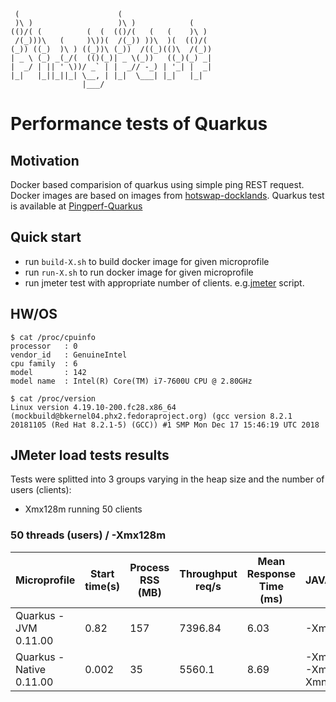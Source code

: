      (                      (
     )\ )                   )\ )            (
    (()/( (          (  (  (()/(   (   (    )\ )
     /(_)))\   (     )\))(  /(_)) ))\  )(  (()/(
    (_)) ((_)  )\ ) ((_))\ (_))  /((_)(()\  /(_))
    | _ \ (_) _(_/(  (()(_)| _ \(_))   ((_)(_) _|
    |  _/ | || ' \))/ _` | |  _// -_) | '_| |  _|
    |_|   |_||_||_| \__, | |_|  \___| |_|   |_|
                    |___/

# Performance tests of Quarkus

## Motivation

Docker based comparision of quarkus using simple ping REST request. Docker images are based
on images from [hotswap-docklands](https://github.com/HotswapProjects/hotswap-docklands). Quarkus test is available
at [Pingperf-Quarkus](https://github.com/HotswapProjects/pingperf-quarkus)

## Quick start

* run `build-X.sh` to build docker image for given microprofile
* run `run-X.sh` to run docker image for given microprofile
* run jmeter test with appropriate number of clients. e.g.[jmeter](https://github.com/HotswapProjects/pingperf/jmeter_50users.jmx) script.

## HW/OS
```
$ cat /proc/cpuinfo
processor	: 0
vendor_id	: GenuineIntel
cpu family	: 6
model		: 142
model name	: Intel(R) Core(TM) i7-7600U CPU @ 2.80GHz

$ cat /proc/version 
Linux version 4.19.10-200.fc28.x86_64 (mockbuild@bkernel04.phx2.fedoraproject.org) (gcc version 8.2.1 20181105 (Red Hat 8.2.1-5) (GCC)) #1 SMP Mon Dec 17 15:46:19 UTC 2018
```

## JMeter load tests results

Tests were splitted into 3 groups varying in the heap size and the number of users (clients):

- Xmx128m running 50 clients

### 50 threads (users) / -Xmx128m

|Microprofile|Start time(s)|Process RSS (MB)|Throughput req/s|Mean Response Time (ms)|JAVA_OPTS|
|------------|-------------|----------------|----------------|-----------------------|---------|
|Quarkus - JVM 0.11.00|0.82|157|7396.84|6.03|-Xmx128m|
|Quarkus - Native 0.11.00|0.002|35|5560.1|8.69|-Xmx128m -Xms25m -Xmn100m|

